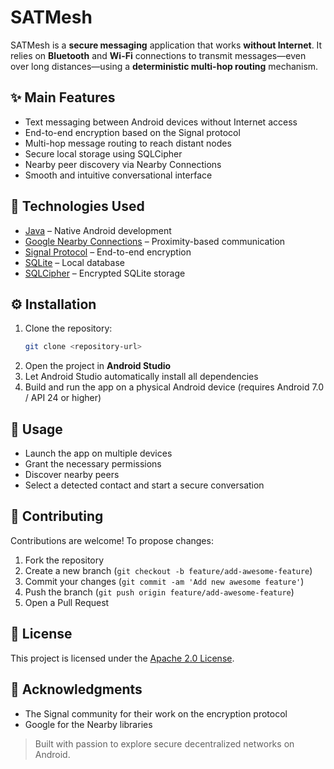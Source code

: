 # SATMesh

SATMesh is a **secure messaging** application that works **without Internet**. It relies on **Bluetooth** and **Wi-Fi** connections to transmit messages—even over long distances—using a **deterministic multi-hop routing** mechanism.

## ✨ Main Features

- Text messaging between Android devices without Internet access
- End-to-end encryption based on the Signal protocol
- Multi-hop message routing to reach distant nodes
- Secure local storage using SQLCipher
- Nearby peer discovery via Nearby Connections
- Smooth and intuitive conversational interface

## 🚀 Technologies Used

- [Java](https://www.oracle.com/java/technologies/javase-downloads.html) – Native Android development
- [Google Nearby Connections](https://developers.google.com/nearby/connections/overview) – Proximity-based communication
- [Signal Protocol](https://signal.org/docs/) – End-to-end encryption
- [SQLite](https://www.sqlite.org/index.html) – Local database
- [SQLCipher](https://www.zetetic.net/sqlcipher/) – Encrypted SQLite storage

## ⚙️ Installation

1. Clone the repository:
   ```bash
   git clone <repository-url>
   ```
2. Open the project in **Android Studio**
3. Let Android Studio automatically install all dependencies
4. Build and run the app on a physical Android device (requires Android 7.0 / API 24 or higher)

## 📱 Usage

- Launch the app on multiple devices
- Grant the necessary permissions
- Discover nearby peers
- Select a detected contact and start a secure conversation

## 🤝 Contributing

Contributions are welcome! To propose changes:
1. Fork the repository
2. Create a new branch (`git checkout -b feature/add-awesome-feature`)
3. Commit your changes (`git commit -am 'Add new awesome feature'`)
4. Push the branch (`git push origin feature/add-awesome-feature`)
5. Open a Pull Request

## 📄 License

This project is licensed under the [Apache 2.0 License](./LICENSE).

## 🙏 Acknowledgments

- The Signal community for their work on the encryption protocol
- Google for the Nearby libraries

> Built with passion to explore secure decentralized networks on Android.
